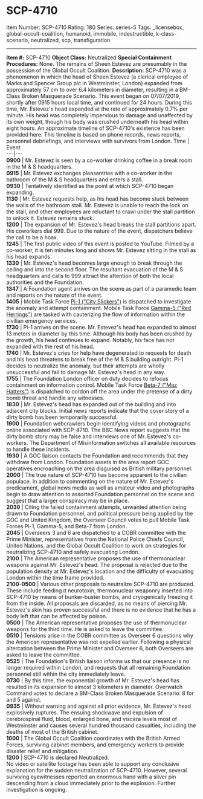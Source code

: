 # SCP-4710
Item Number: SCP-4710
Rating: 180
Series: series-5
Tags: _licensebox, global-occult-coalition, humanoid, immobile, indestructible, k-class-scenario, neutralized, scp, transfiguration

---

**Item #:** SCP-4710
**Object Class:** Neutralized
**Special Containment Procedures:** None. The remains of Sheen Estevez are presumably in the possession of the Global Occult Coalition.
**Description:** SCP-4710 was a phenomenon in which the head of Sheen Estevez (a clerical employee of Marks and Spencer Group plc in Westminster, London) expanded from approximately 57 cm to over 6.4 kilometers in diameter, resulting in a BM-Class Broken Masquerade Scenario. This event began on 07/07/2019, shortly after 0915 hours local time, and continued for 24 hours. During this time, Mr. Estevez's head expanded at the rate of approximately 0.7% per minute. His head was completely impervious to damage and unaffected by its own weight, though his body was crushed underneath his head within eight hours.
An approximate timeline of SCP-4710's existence has been provided here. This timeline is based on phone records, news reports, personnel debriefings, and interviews with survivors from London.
Time | Event  
---|---  
**0900** | Mr. Estevez is seen by a co-worker drinking coffee in a break room in the M & S headquarters.  
**0915** | Mr. Estevez exchanges pleasantries with a co-worker in the bathroom of the M & S headquarters and enters a stall.  
**0930** | Tentatively identified as the point at which SCP-4710 began expanding.  
**1130** | Mr. Estevez requests help, as his head has become stuck between the walls of the bathroom stall. Mr. Estevez is unable to reach the lock on the stall, and other employees are reluctant to crawl under the stall partition to unlock it. Estevez remains stuck.  
**1200** | The expansion of Mr. Estevez's head breaks the stall partitions apart. His coworkers dial 999. Due to the nature of the event, dispatchers believe the call to be a hoax.  
**1245** | The first public video of this event is posted to YouTube. Filmed by a co-worker, it is ten minutes long and shows Mr. Estevez sitting in the stall as his head expands.  
**1330** | Mr. Estevez's head becomes large enough to break through the ceiling and into the second floor. The resultant evacuation of the M & S headquarters and calls to 999 attract the attention of both the local authorities and the Foundation.  
**1347** | A Foundation agent arrives on the scene as part of a paramedic team and reports on the nature of the event.  
**1405** | Mobile Task Force [Pi-1 ("City Slickers")](http://www.scp-wiki.net/task-forces#pi-1) is dispatched to investigate the anomaly and attempt containment. Mobile Task Force [Gamma-5 ("Red Herrings")](http://www.scp-wiki.net/task-forces#gamma-5) are tasked with cauterizing the flow of information within the civilian emergency services.  
**1730** | Pi-1 arrives on the scene. Mr. Estevez's head has expanded to almost 13 meters in diameter by this time. Although his body has been crushed by the growth, his head continues to expand. Notably, his face has not expanded with the rest of his head.  
**1740** | Mr. Estevez's cries for help have degenerated to requests for death and his head threatens to break free of the M & S building outright. Pi-1 decides to neutralize the anomaly, but their attempts are wholly unsuccessful and fail to damage Mr. Estevez's head in any way.  
**1755** | The Foundation London officer on duty decides to refocus containment on information control. Mobile Task Force [Beta-7 ("Maz Hatters")](http://www.scp-wiki.net/task-forces#beta-7) is dispatched to cordon off the area under the pretense of a dirty bomb threat and handle any witnesses.  
**1830** | Mr. Estevez's head has expanded out of the building and into adjacent city blocks. Initial news reports indicate that the cover story of a dirty bomb has been temporarily successful.  
**1900** | Foundation webcrawlers begin identifying videos and photographs online associated with SCP-4710. The BBC News report suggests that the dirty bomb story may be false and interviews one of Mr. Estevez's co-workers. The Department of Misinformation switches all available resources to handle these incidents.  
**1930** | A GOC liaison contacts the Foundation and recommends that they withdraw from London. Foundation assets in the area report GOC operatives encroaching on the area disguised as British military personnel.  
**2000** | The true nature of SCP-4710 has become apparent to the civilian populace. In addition to commenting on the nature of Mr. Estevez's predicament, global news media as well as amateur video and photographs begin to draw attention to assorted Foundation personnel on the scene and suggest that a larger conspiracy may be in place.  
**2030** | Citing the failed containment attempts, unwanted attention being drawn to Foundation personnel, and political pressure being applied by the GOC and United Kingdom, the Overseer Council votes to pull Mobile Task Forces Pi-1, Gamma-5, and Beta-7 from London.  
**2045** | Overseers 3 and 6 are dispatched to a COBR committee with the Prime Minister, representatives from the National Police Chiefs Council, United Nations, and the Global Occult Coalition to work on strategies for neutralizing SCP-4710 and safely evacuating London.  
**2100** | The American representative proposes the use of thermonuclear weapons against Mr. Estevez's head. The proposal is rejected due to the population density at Mr. Estevez's location and the difficulty of evacuating London within the time frame provided.  
**2100-0500** | Various other proposals to neutralize SCP-4710 are produced. These include feeding it neurotoxin, thermonuclear weaponry inserted into SCP-4710 by means of bunker-buster bombs, and cryogenically freezing it from the inside. All proposals are discarded, as no means of piercing Mr. Estevez's skin has proven successful and there is no evidence that he has a body left that can be affected by poison.  
**0500** | The American representative proposes the use of thermonuclear weapons for the third time. He is asked to leave the committee.  
**0510** | Tensions arise in the COBR committee as Overseer 6 questions why the American representative was not expelled earlier. Following a physical altercation between the Prime Minister and Overseer 6, both Overseers are asked to leave the committee.  
**0525** | The Foundation's British liaison informs us that our presence is no longer required within London, and requests that all remaining Foundation personnel still within the city immediately leave.  
**0730** | By this time, the exponential growth of Mr. Estevez's head has resulted in its expansion to almost 3 kilometers in diameter. Overwatch Command votes to declare a BM-Class Broken Masquerade Scenario: 8 for and 5 against.  
**0935** | Without warning and against all prior evidence, Mr. Estevez's head explosively ruptures. The ensuing shockwave and expulsion of cerebrospinal fluid, blood, enlarged bone, and viscera levels most of Westminster and causes several hundred thousand casualties, including the deaths of most of the British cabinet.  
**1000** | The Global Occult Coalition coordinates with the British Armed Forces, surviving cabinet members, and emergency workers to provide disaster relief and mitigation.  
**1200** | SCP-4710 is declared Neutralized.  
No video or satellite footage has been able to support any conclusive explanation for the sudden neutralization of SCP-4710. However, several surviving eyewitnesses reported an enormous hand with a silver pin descending from a cloud immediately prior to the explosion. Further investigation is ongoing.